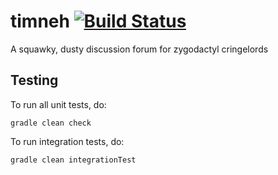 # timneh [![Build Status](https://travis-ci.org/lhanson/timneh.svg?branch=master)](https://travis-ci.org/lhanson/timneh)
A squawky, dusty discussion forum for zygodactyl cringelords

## Testing

To run all unit tests, do:

    gradle clean check

To run integration tests, do:

    gradle clean integrationTest
